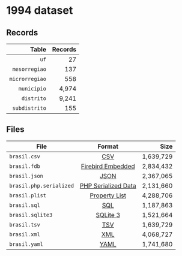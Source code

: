 # 1994 dataset

## Records

|          Table | Records |
| --------------:| -------:|
|           `uf` |      27 |
|  `mesorregiao` |     137 |
| `microrregiao` |     558 |
|    `municipio` |   4,974 |
|     `distrito` |   9,241 |
|  `subdistrito` |     155 |

## Files

| File                    | Format                                                                                          |      Size |
| ----------------------- |:-----------------------------------------------------------------------------------------------:| ---------:|
| `brasil.csv`            | [CSV](https://en.wikipedia.org/wiki/Comma-separated_values)                                     | 1,639,729 |
| `brasil.fdb`            | [Firebird Embedded](https://en.wikipedia.org/wiki/Embedded_database#Firebird_Embedded)          | 2,834,432 |
| `brasil.json`           | [JSON](https://en.wikipedia.org/wiki/JSON)                                                      | 2,367,065 |
| `brasil.php.serialized` | [PHP Serialized Data](https://en.wikipedia.org/wiki/Serialization#Programming_language_support) | 2,131,660 |
| `brasil.plist`          | [Property List](https://en.wikipedia.org/wiki/Property_list)                                    | 4,288,706 |
| `brasil.sql`            | [SQL](https://en.wikipedia.org/wiki/SQL)                                                        | 1,187,863 |
| `brasil.sqlite3`        | [SQLite 3](https://en.wikipedia.org/wiki/SQLite)                                                | 1,521,664 |
| `brasil.tsv`            | [TSV](https://en.wikipedia.org/wiki/Tab-separated_values)                                       | 1,639,729 |
| `brasil.xml`            | [XML](https://en.wikipedia.org/wiki/XML)                                                        | 4,068,727 |
| `brasil.yaml`           | [YAML](https://en.wikipedia.org/wiki/YAML)                                                      | 1,741,680 |
